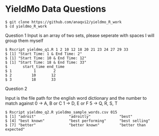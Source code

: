 # YieldMo Data Questions

    $ git clone https://github.com/anaqvi2/yieldmo_R_work
    $ cd yieldmo_R_work

Question 1
Input is an array of two sets, please seperate with spaces I will group them myself

    $ Rscript yieldmo_q1.R 1 2 10 12 18 20 21 23 24 27 29 33
    $ [1] "Start Time: 1 & End Time: 2"
    $ [1] "Start Time: 10 & End Time: 12"
    $ [1] "Start Time: 18 & End Time: 33"
    $       start_time end_time
    $ 1          1        2
    $ 2         10       12
    $ 3         18       33

Question 2

Input is the file path for the english word dictionary and the number to match against
0 -> A, B or C
1 -> D, E or F
5 -> Q, R, S, T

    $ Rscript yieldmo_q2.R yieldmo_sample_words.csv 015
    $ [1] "adroit"               "adroitly"             "best"
    $ [4] "best known"           "best performing"      "best selling"
    $ [7] "better"               "better known"         "better than expected"
